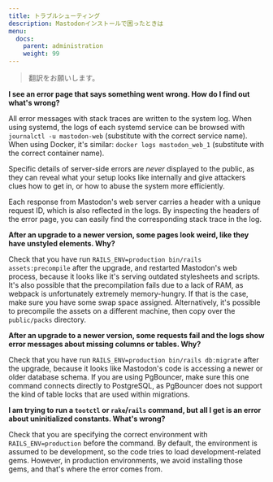```yaml
---
title: トラブルシューティング
description: Mastodonインストールで困ったときは
menu:
  docs:
    parent: administration
    weight: 99
---
```


> 翻訳をお願いします。

**I see an error page that says something went wrong. How do I find out what's wrong?**

All error messages with stack traces are written to the system log. When using systemd, the logs of each systemd service can be browsed with `journalctl -u mastodon-web` (substitute with the correct service name). When using Docker, it's similar: `docker logs mastodon_web_1` (substitute with the correct container name).

Specific details of server-side errors are *never* displayed to the public, as they can reveal what your setup looks like internally and give attackers clues how to get in, or how to abuse the system more efficiently.

Each response from Mastodon's web server carries a header with a unique request ID, which is also reflected in the logs. By inspecting the headers of the error page, you can easily find the corresponding stack trace in the log.

**After an upgrade to a newer version, some pages look weird, like they have unstyled elements. Why?**

Check that you have run `RAILS_ENV=production bin/rails assets:precompile` after the upgrade, and restarted Mastodon's web process, because it looks like it's serving outdated stylesheets and scripts. It's also possible that the precompilation fails due to a lack of RAM, as webpack is unfortunately extremely memory-hungry. If that is the case, make sure you have some swap space assigned. Alternatively, it's possible to precompile the assets on a different machine, then copy over the `public/packs` directory.

**After an upgrade to a newer version, some requests fail and the logs show error messages about missing columns or tables. Why?**

Check that you have run `RAILS_ENV=production bin/rails db:migrate` after the upgrade, because it looks like Mastodon's code is accessing a newer or older database schema. If you are using PgBouncer, make sure this one command connects directly to PostgreSQL, as PgBouncer does not support the kind of table locks that are used within migrations.

**I am trying to run a `tootctl` or `rake`/`rails` command, but all I get is an error about uninitialized constants. What's wrong?**

Check that you are specifying the correct environment with `RAILS_ENV=production` before the command. By default, the environment is assumed to be development, so the code tries to load development-related gems. However, in production environments, we avoid installing those gems, and that's where the error comes from.